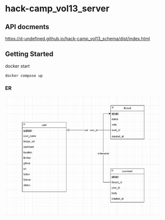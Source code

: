 # hack-camp_vol13_server


## API docments
https://d-undefined.github.io/hack-camp_vol13_schema/dist/index.html

## Getting Started
docker start  

```
docker compose up
```


### ER
![ER](./img/ER.png)

